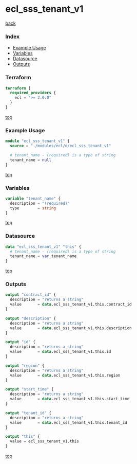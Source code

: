 # ecl_sss_tenant_v1

[back](../ecl.md)

### Index

- [Example Usage](#example-usage)
- [Variables](#variables)
- [Datasource](#datasource)
- [Outputs](#outputs)

### Terraform

```terraform
terraform {
  required_providers {
    ecl = ">= 2.0.0"
  }
}
```

[top](#index)

### Example Usage

```terraform
module "ecl_sss_tenant_v1" {
  source = "./modules/ecl/d/ecl_sss_tenant_v1"

  # tenant_name - (required) is a type of string
  tenant_name = null
}
```

[top](#index)

### Variables

```terraform
variable "tenant_name" {
  description = "(required)"
  type        = string
}
```

[top](#index)

### Datasource

```terraform
data "ecl_sss_tenant_v1" "this" {
  # tenant_name - (required) is a type of string
  tenant_name = var.tenant_name
}
```

[top](#index)

### Outputs

```terraform
output "contract_id" {
  description = "returns a string"
  value       = data.ecl_sss_tenant_v1.this.contract_id
}

output "description" {
  description = "returns a string"
  value       = data.ecl_sss_tenant_v1.this.description
}

output "id" {
  description = "returns a string"
  value       = data.ecl_sss_tenant_v1.this.id
}

output "region" {
  description = "returns a string"
  value       = data.ecl_sss_tenant_v1.this.region
}

output "start_time" {
  description = "returns a string"
  value       = data.ecl_sss_tenant_v1.this.start_time
}

output "tenant_id" {
  description = "returns a string"
  value       = data.ecl_sss_tenant_v1.this.tenant_id
}

output "this" {
  value = ecl_sss_tenant_v1.this
}
```

[top](#index)